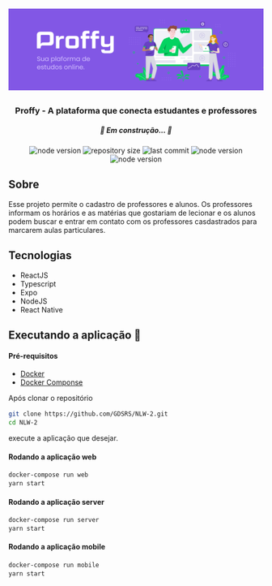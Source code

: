 <h1 align="center">
  <img alt="NextLevelWeek#2" src="./layouts/app-logo.png">
</h1>

<h3 align="center">Proffy - A plataforma que conecta estudantes e professores</h3>

<h5 align="center">🚧 Em construção... 🚧</h5>

<p align="center">
  <img alt="node version" src="https://img.shields.io/static/v1?label=node&message=12.18.3&color=79dd2c&style=for-the-badge"/>
  
  <img alt="repository size" src="https://img.shields.io/github/repo-size/GDSRS/NLW-2?color=79dd2c&style=for-the-badge"/>

  <img alt="last commit" src="https://img.shields.io/github/last-commit/GDSRS/NLW-2?color=79dd2c&style=for-the-badge"/>

  <img alt="node version" src="https://img.shields.io/static/v1?label=license&message=MIT&color=79dd2c&style=for-the-badge"/>
  <br/>

  <img alt="node version" src="https://img.shields.io/static/v1?label=made by&message=Guilherme Sant'Ana&color=8257e5&style=for-the-badge"/>
</p>

## Sobre
Esse projeto permite o cadastro de professores e alunos. Os professores  informam os horários e as matérias que gostariam de lecionar e os alunos podem buscar e entrar em contato com os professores casdastrados para marcarem aulas particulares.

## Tecnologias
<ul>
  <li>ReactJS</li>
  <li>Typescript</li>
  <li>Expo</li>
  <li>NodeJS</li>
  <li>React Native</li>
</ul>

## Executando a aplicação :rocket:

#### Pré-requisitos
<ul>
  <li><a href="https://docs.docker.com/engine/install/">Docker</a></li>
  <li><a href="https://docs.docker.com/compose/install/">Docker Componse</a></li>
</ul>

Após clonar o repositório 
```bash
git clone https://github.com/GDSRS/NLW-2.git
cd NLW-2
```
execute a aplicação que desejar.

#### Rodando a aplicação web
```bash
docker-compose run web
yarn start
```

#### Rodando a aplicação server
```bash
docker-compose run server
yarn start
```

#### Rodando a aplicação mobile
```bash
docker-compose run mobile
yarn start
```